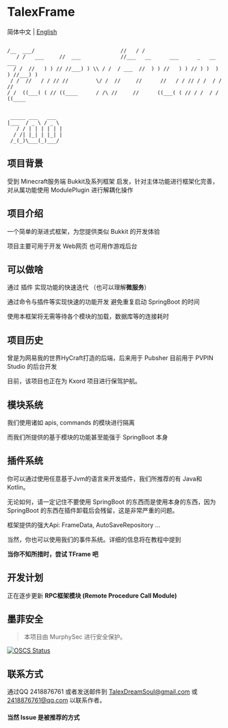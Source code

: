 # TalexFrame

简体中文 | [English](./.github/en/README.md)

```

/__  ___/                            //   / /                                   
   / /   ___     //  ___             //___   __      ___      _   __      ___    
  / /  //   ) ) // //___) ) \\ / /  / ___  //  ) ) //   ) ) // ) )  ) ) //___) ) 
 / /  //   / / // //         \/ /  //     //      //   / / // / /  / / //        
/ /  ((___( ( // ((____      / /\ //     //      ((___( ( // / /  / / ((____     
                                                                                   
```


     _____ ___   ___  
    |___  / _ \ / _ \ 
       / / | | | | | |
      / /| |_| | |_| |
     /_(_)\___(_)___/ 




## 项目背景

受到 Minecraft服务端 Bukkit及系列框架 启发，针对主体功能进行框架化完善，对从属功能使用 ModulePlugin 进行解耦化操作

## 项目介绍

一个简单的渐进式框架，为您提供类似 Bukkit 的开发体验

项目主要可用于开发 Web网页 也可用作游戏后台

## 可以做啥

通过 插件 实现功能的快速迭代 （也可以理解**微服务**）

通过命令与插件等实现快速的功能开发 避免重复启动 SpringBoot 的时间

使用本框架将无需等待各个模块的加载，数据库等的连接耗时

## 项目历史

曾是为网易我的世界HyCraft打造的后端，后来用于 Pubsher 目前用于 PVPIN Studio 的后台开发

目前，该项目也正在为 Kxord 项目进行保驾护航。

## 模块系统

我们使用诸如 apis, commands 的模块进行隔离

而我们所提供的基于模块的功能甚至能强于 SpringBoot 本身

## 插件系统

你可以通过使用任意基于Jvm的语言来开发插件，我们所推荐的有 Java和Kotlin。

无论如何，请一定记住不要使用 SpringBoot 的东西而是使用本身的东西，因为 SpringBoot 的东西在插件卸载后会残留，这是非常严重的问题。

框架提供的强大Api: FrameData, AutoSaveRepository ...

当然，你也可以使用我们的事件系统。详细的信息将在教程中提到

**当你不知所措时，尝试 TFrame 吧**

## 开发计划

正在逐步更新 **RPC框架模块 (Remote Procedure Call Module)**

## 墨菲安全

> 本项目由 MurphySec 进行安全保护。

[![OSCS Status](https://www.oscs1024.com/platform/badge/pvpin/pvpin-end/ends-box.git.svg?size=large)](https://www.murphysec.com/dr/mpY1VJvMJwXMyezCpb)

##  联系方式

通过QQ 2418876761 或者发送邮件到 TalexDreamSoul@gmail.com 或 2418876761@qq.com 以联系作者。

#### 当然 Issue 是被推荐的方式

